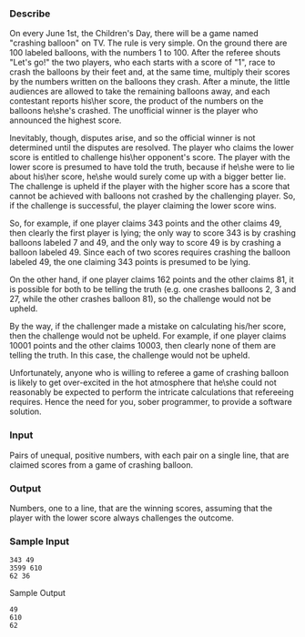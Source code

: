 ### Describe
On every June 1st, the Children's Day, there will be a game named "crashing balloon" on TV.   The rule is very simple.  On the ground there are 100 labeled balloons, with the numbers 1 to 100.  After the referee shouts "Let's go!" the two players, who each starts with a score of  "1", race to crash the balloons by their feet and, at the same time, multiply their scores by the numbers written on the balloons they crash.  After a minute, the little audiences are allowed to take the remaining balloons away, and each contestant reports his\her score, the product of the numbers on the balloons he\she's crashed.  The unofficial winner is the player who announced the highest score.

Inevitably, though, disputes arise, and so the official winner is not determined until the disputes are resolved.  The player who claims the lower score is entitled to challenge his\her opponent's score.  The player with the lower score is presumed to have told the truth, because if he\she were to lie about his\her score, he\she would surely come up with a bigger better lie.  The challenge is upheld if the player with the higher score has a score that cannot be achieved with balloons not crashed by the challenging player.  So, if the challenge is successful, the player claiming the lower score wins.

So, for example, if one player claims 343 points and the other claims 49, then clearly the first player is lying; the only way to score 343 is by crashing balloons labeled 7 and 49, and the only way to score 49 is by crashing a balloon labeled 49.  Since each of two scores requires crashing the balloon labeled 49, the one claiming 343 points is presumed to be lying.

On the other hand, if one player claims 162 points and the other claims 81, it is possible for both to be telling the truth (e.g. one crashes balloons 2, 3 and 27, while the other crashes balloon 81), so the challenge would not be upheld.

By the way, if the challenger made a mistake on calculating his/her score, then the challenge would not be upheld. For example, if one player claims 10001 points and the other claims 10003, then clearly none of them are telling the truth. In this case, the challenge would not be upheld.

Unfortunately, anyone who is willing to referee a game of crashing balloon is likely to get over-excited in the hot atmosphere that he\she could not reasonably be expected to perform the intricate calculations that refereeing requires.  Hence the need for you, sober programmer, to provide a software solution.

### Input
Pairs of unequal, positive numbers, with each pair on a single line, that are claimed scores from a game of crashing balloon.
### Output
Numbers, one to a line, that are the winning scores, assuming that the player with the lower score always challenges the outcome.
### Sample Input
```
343 49
3599 610
62 36
```
Sample Output
```
49
610
62
```